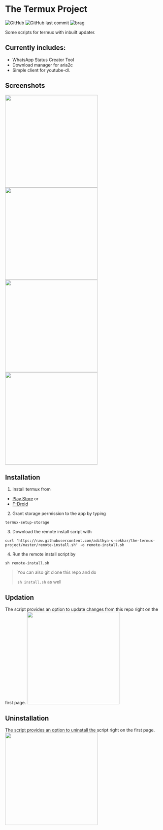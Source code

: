 # The Termux Project
![GitHub](https://img.shields.io/github/license/adithya-s-sekhar/the-termux-project) ![GitHub last commit](https://img.shields.io/github/last-commit/adithya-s-sekhar/the-termux-project?label=last%20updated) ![brag](https://img.shields.io/badge/made%20on-mobile-blue) 

Some scripts for termux with inbuilt updater.

## Currently includes:

- WhatsApp Status Creator Tool
- Download manager for aria2c
- Simple client for youtube-dl.

## Screenshots

<img src="https://github.com/adithya-s-sekhar/screenshot-repo/blob/master/the-termux-project/index.jpg?raw=true" width=300px><img src="https://github.com/adithya-s-sekhar/screenshot-repo/blob/master/the-termux-project/wastatus.jpg?raw=true" width=300px><img src="https://github.com/adithya-s-sekhar/screenshot-repo/blob/master/the-termux-project/aria2.jpg?raw=true" width=300px><img src="https://github.com/adithya-s-sekhar/screenshot-repo/blob/master/the-termux-project/yt.jpg?raw=true" width=300px><br>

## Installation

1. Install termux from

- [Play Store](https://play.google.com/store/apps/details?id=com.termux) or
- [F-Droid](https://f-droid.org/en/packages/com.termux/)

2. Grant storage permission to the app by typing

`termux-setup-storage`

3. Download the remote install script with

`curl 'https://raw.githubusercontent.com/adithya-s-sekhar/the-termux-project/master/remote-install.sh' -o remote-install.sh`

4. Run the remote install script by

`sh remote-install.sh`

> You can also git clone this repo and do
>
> `sh install.sh` as well

## Updation

The script provides an option to update changes from this repo right on the first page.
<img src="https://github.com/adithya-s-sekhar/screenshot-repo/blob/master/the-termux-project/update.jpg?raw=true" width=300px>

## Uninstallation

The script provides an option to uninstall the script right on the first page.
<img src="https://github.com/adithya-s-sekhar/screenshot-repo/blob/master/the-termux-project/uninstall.jpg?raw=true" width=300px>
